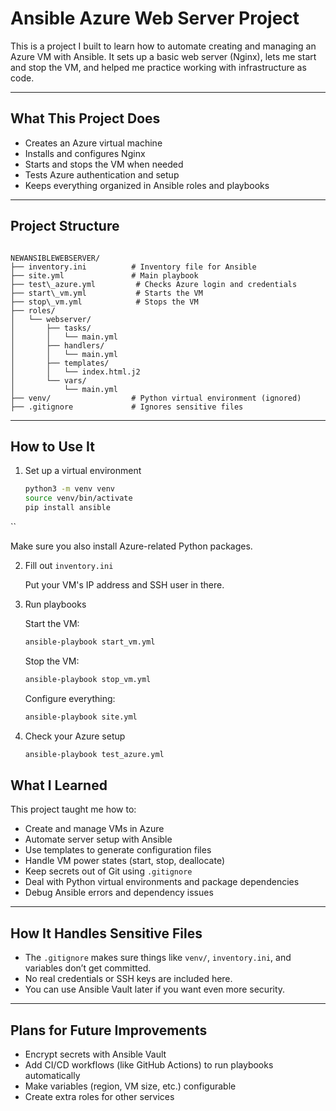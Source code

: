 # Ansible Azure Web Server Project

This is a project I built to learn how to automate creating and managing an Azure VM with Ansible. It sets up a basic web server (Nginx), lets me start and stop the VM, and helped me practice working with infrastructure as code.

---

## What This Project Does

- Creates an Azure virtual machine
- Installs and configures Nginx
- Starts and stops the VM when needed
- Tests Azure authentication and setup
- Keeps everything organized in Ansible roles and playbooks

---

## Project Structure

```

NEWANSIBLEWEBSERVER/
├── inventory.ini          # Inventory file for Ansible
├── site.yml               # Main playbook
├── test\_azure.yml         # Checks Azure login and credentials
├── start\_vm.yml           # Starts the VM
├── stop\_vm.yml            # Stops the VM
├── roles/
│   └── webserver/
│       ├── tasks/
│       │   └── main.yml
│       ├── handlers/
│       │   └── main.yml
│       ├── templates/
│       │   └── index.html.j2
│       └── vars/
│           └── main.yml
├── venv/                  # Python virtual environment (ignored)
├── .gitignore             # Ignores sensitive files

````

---

## How to Use It

1. Set up a virtual environment

   ```bash
   python3 -m venv venv
   source venv/bin/activate
   pip install ansible
``

Make sure you also install Azure-related Python packages.

2. Fill out `inventory.ini`

   Put your VM's IP address and SSH user in there.

3. Run playbooks

   Start the VM:

   ```bash
   ansible-playbook start_vm.yml
   ```

   Stop the VM:

   ```bash
   ansible-playbook stop_vm.yml
   ```

   Configure everything:

   ```bash
   ansible-playbook site.yml
   ```

4. Check your Azure setup

   ```bash
   ansible-playbook test_azure.yml
   ```


## What I Learned

This project taught me how to:

* Create and manage VMs in Azure
* Automate server setup with Ansible
* Use templates to generate configuration files
* Handle VM power states (start, stop, deallocate)
* Keep secrets out of Git using `.gitignore`
* Deal with Python virtual environments and package dependencies
* Debug Ansible errors and dependency issues

---

## How It Handles Sensitive Files

* The `.gitignore` makes sure things like `venv/`, `inventory.ini`, and variables don’t get committed.
* No real credentials or SSH keys are included here.
* You can use Ansible Vault later if you want even more security.

---

## Plans for Future Improvements

* Encrypt secrets with Ansible Vault
* Add CI/CD workflows (like GitHub Actions) to run playbooks automatically
* Make variables (region, VM size, etc.) configurable
* Create extra roles for other services
